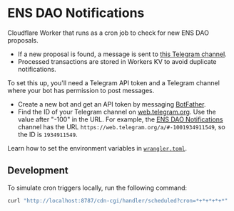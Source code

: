 # ENS DAO Notifications

Cloudflare Worker that runs as a cron job to check for new ENS DAO proposals.

- If a new proposal is found, a message is sent to [this Telegram channel](https://t.me/ensdao_notifications).
- Processed transactions are stored in Workers KV to avoid duplicate notifications.

To set this up, you'll need a Telegram API token and a Telegram channel where your bot has permission to post messages.

- Create a new bot and get an API token by messaging [BotFather](https://t.me/botfather).
- Find the ID of your Telegram channel on [web.telegram.org](https://web.telegram.org/). Use the value after "-100" in the URL. For example, the [ENS DAO Notifications](https://t.me/ensdao_notifications) channel has the URL `https://web.telegram.org/a/#-1001934911549`, so the ID is `1934911549`.

Learn how to set the environment variables in [`wrangler.toml`](wrangler.toml).

## Development

To simulate cron triggers locally, run the following command:

```bash
curl "http://localhost:8787/cdn-cgi/handler/scheduled?cron=*+*+*+*+*"
```
